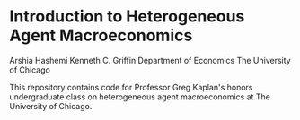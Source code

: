 # Introduction to Heterogeneous Agent Macroeconomics

Arshia Hashemi
Kenneth C. Griffin Department of Economics
The University of Chicago

This repository contains code for Professor Greg Kaplan's honors undergraduate class on heterogeneous agent macroeconomics at The University of Chicago.
